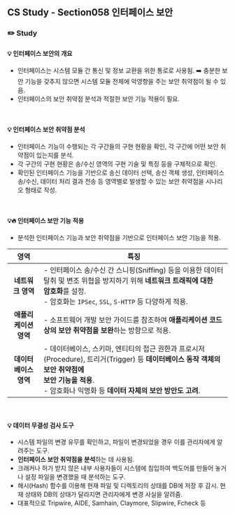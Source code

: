 ## CS Study - Section058 인터페이스 보안
### ✏️ Study
#### 💡 인터페이스 보안의 개요
- 인터페이스는 시스템 모듈 간 통신 및 정보 교환을 위한 통로로 사용됨. ➡️ 충분한 보안 기능을 갖추지 않으면 시스템 모듈 전체에 악영향을 주는 보안 취약점이 될 수 있음.
- 인터페이스의 보안 취약점 분석과 적절한 보안 기능 적용이 필요.
<br>

#### 💡 인터페이스 보안 취약점 분석
- 인터페이스 기능이 수행되는 각 구간들의 구현 현황을 확인, 각 구간에 어떤 보안 취약점이 있는지를 분석.
- 각 구간의 구현 현황은 송/수신 영역의 구현 기술 및 특징 등을 구체적으로 확인.
- 확인된 인터페이스 기능을 기반으로 송신 데이터 선택, 송신 객체 생성, 인터페이스 송/수신, 데이터 처리 결과 전송 등 영역별로 발생할 수 있는 보안 취약점을 시나리오 형태로 작성.
<br>

#### 💡🔥 인터페이스 보안 기능 적용
- 분석한 인터페이스 기능과 보안 취약점을 기반으로 인터페이스 보안 기능을 적용.<br>

| 영역          | 특징 |
|:------------:|-----|
| **네트워크 영역** | - 인터페이스 송/수신 간 스니핑(Sniffing) 등을 이용한 데이터 탈취 및 변조 위협을 방지하기 위해 **네트워크 트래픽에 대한<br>암호화**를 설정.<br>- 암호화는 `IPSec`, `SSL`, `S-HTTP` 등 다양하게 적용. |
| **애플리케이션 영역** | - 소프트웨어 개발 보안 가이드를 참조하여 **애플리케이션 코드 상의 보안 취약점을 보완**하는 방향으로 적용. |
| **데이터베이스 영역** | - 데이터베이스, 스키마, 엔티티의 접근 권한과 프로시저(Procedure), 트리거(Trigger) 등 **데이터베이스 동작 객체의 보안 취약점에<br> 보안 기능을 적용**.<br>- 암호화나 익명화 등 **데이터 자체의 보안 방안도 고려**. |
<br>

#### 💡 데이터 무결성 검사 도구
- 시스템 파일의 변경 유무를 확인하고, 파일이 변경되었을 경우 이를 관리자에게 알려주는 도구.
- **인터페이스 보안 취약점을 분석**하는 데 사용됨.
- 크래커나 허가 받지 않은 내부 사용자들이 시스템에 침입하여 백도어를 만들어 놓거나 설정 파일을 변경했을 때 분석하는 도구.
- 해시(Hash) 함수를 이용해 현재 파일 및 디렉토리의 상태를 DB에 저장 후 감시. 현재 상태와 DB의 상태가 달라지면 관리자에게 변경 사실을 알려줌.
- 대표적으로 Tripwire, AIDE, Samhain, Claymore, Slipwire, Fcheck 등